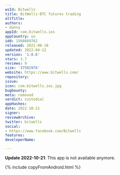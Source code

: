 ```yaml
---
wsId: Bitwells
title: BitWells-BTC futures trading
altTitle: 
authors:
- danny
appId: com.bitwells.ios
appCountry: us
idd: 1568669762
released: 2021-06-18
updated: 2022-04-12
version: '1.0.6'
stars: 3.7
reviews: 9
size: '37502976'
website: https://www.bitwells.com/
repository: 
issue: 
icon: com.bitwells.ios.jpg
bugbounty: 
meta: removed
verdict: custodial
appHashes: 
date: 2022-10-21
signer: 
reviewArchive: 
twitter: bitwells
social:
- https://www.facebook.com/Bitwells
features: 
developerName: 

---
```


**Update 2022-10-21**: This app is not available anymore.

{% include copyFromAndroid.html %}
